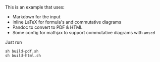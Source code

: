 This is an example that uses:

- Markdown for the input
- Inline LaTeX for formula's and commutative diagrams
- Pandoc to convert to PDF & HTML
- Some config for mathjax to support commutative diagrams with `amscd`

Just run

	sh build-pdf.sh
	sh build-html.sh


